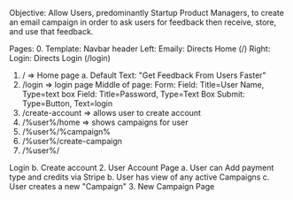 Objective:
Allow Users, predominantly Startup Product Managers, to create an email campaign in order to ask users for feedback then receive, store, and use that feedback.

Pages:
0. Template:
  Navbar
    header
      Left: Emaily: Directs Home (/)
      Right: Login: Directs Login (/login)
1. / => Home page
  a. Default Text: "Get Feedback From Users Faster"
2. /login => login page
  Middle of page:
    Form:
      Field:
        Title=User Name, Type=text box
      Field:
        Title=Password, Type=Text Box
      Submit:
        Type=Button, Text=login
3. /create-account => allows user to create account
4. /%user%/home => shows campaigns for user
5. /%user%/%campaign%
6. /%user%/create-campaign
7. /%user%/

Login
  b. Create account
2. User Account Page
  a. User can Add payment type and credits via Stripe
  b. User has view of any active Campaigns
  c. User creates a new "Campaign"
3. New Campaign Page
